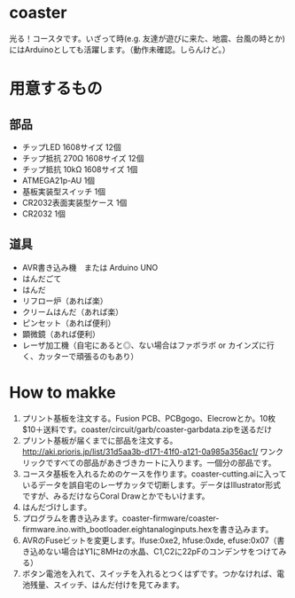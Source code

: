# coaster
光る！コースタです。いざって時(e.g. 友達が遊びに来た、地震、台風の時とか)にはArduinoとしても活躍します。（動作未確認。しらんけど。）

# 用意するもの
## 部品
- チップLED 1608サイズ 12個
- チップ抵抗 270Ω 1608サイズ 12個
- チップ抵抗 10kΩ 1608サイズ 1個
- ATMEGA21p-AU 1個
- 基板実装型スイッチ 1個
- CR2032表面実装型ケース 1個
- CR2032 1個

## 道具
- AVR書き込み機　または Arduino UNO
- はんだごて
- はんだ
- リフロー炉（あれば楽）
- クリームはんだ（あれば楽）
- ピンセット（あれば便利）
- 顕微鏡（あれば便利）
- レーザ加工機（自宅にあると◎、ない場合はファボラボ or カインズに行く、カッターで頑張るのもあり）

# How to makke
1. プリント基板を注文する。Fusion PCB、PCBgogo、Elecrowとか。10枚$10＋送料です。coaster/circuit/garb/coaster-garbdata.zipを送るだけ
1. プリント基板が届くまでに部品を注文する。http://aki.prioris.jp/list/31d5aa3b-d171-41f0-a121-0a985a356ac1/ ワンクリックですべての部品があきづきカートに入ります。一個分の部品です。
1. コースタ基板を入れるためのケースを作ります。coaster-cutting.aiに入っているデータを誤自宅のレーザカッタで切断します。データはIllustrator形式ですが、みるだけならCoral Drawとかでもいけます。
1. はんだづけします。
1. プログラムを書き込みます。coaster-firmware/coaster-firmware.ino.with_bootloader.eightanaloginputs.hexを書き込みます。
1. AVRのFuseビットを変更します。lfuse:0xe2, hfuse:0xde, efuse:0x07（書き込めない場合はY1に8MHzの水晶、C1,C2に22pFのコンデンサをつけてみる）
1. ボタン電池を入れて、スイッチを入れるとつくはずです。つかなければ、電池残量、スイッチ、はんだ付けを見てみます。

